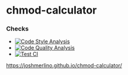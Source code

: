 # chmod-calculator
### Checks
* [![Code Style Analysis](https://github.com/JoshMerlino/chmod-calculator/actions/workflows/code-style-analysis.yml/badge.svg)](https://github.com/JoshMerlino/chmod-calculator/actions/workflows/code-style-analysis.yml)
* [![Code Quality Analysis](https://github.com/JoshMerlino/chmod-calculator/actions/workflows/code-quality-analysis.yml/badge.svg)](https://github.com/JoshMerlino/chmod-calculator/actions/workflows/code-quality-analysis.yml)
* [![Test CI](https://github.com/JoshMerlino/chmod-calculator/actions/workflows/test-ci.yml/badge.svg)](https://github.com/JoshMerlino/chmod-calculator/actions/workflows/test-ci.yml)

https://joshmerlino.github.io/chmod-calculator/